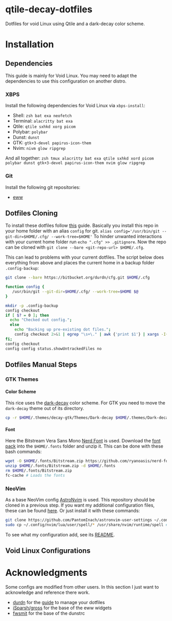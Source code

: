 # qtile-decay-dotfiles
Dotfiles for void Linux using Qtile and a dark-decay color scheme.

# Installation

## Dependencies
This guide is mainly for Void Linux.
You may need to adapt the dependencies to use this configuration on another distro.

### XBPS
Install the following dependencies for Void Linux via `xbps-install`:
* Shell: `zsh bat exa neofetch`
* Terminal: `alacritty bat exa`
* Qtile: `qtile sxhkd xorg picom`
* Polybar: `polybar`
* Dunst: `dunst`
* GTK: `gtk+3-devel papirus-icon-them`
* Nvim: `nivm glow ripgrep`

And all together:
`zsh tmux alacritty bat exa qtile sxhkd xord picom polybar dunst gtk+3-devel papirus-icon-them nvim glow ripgrep`

### Git
Install the following git repositories:
* [eww](https://github.com/elkowar/eww)


## Dotfiles Cloning
To install these dotfiles follow [this](https://www.atlassian.com/git/tutorials/dotfiles) guide. Basically you install this repo in your home folder with an alias `config` for git.
`alias config='/usr/bin/git --git-dir=$HOME/.cfg/ --work-tree=$HOME'`
To hinder unwanted interactions with your current home folder run `echo ".cfg" >> .gitignore`.
Now the repo can be cloned with `git clone --bare <git-repo-url> $HOME/.cfg`.

This can lead to problems with your current dotfiles. The script below does everything from above and places the current home in a backup folder `.config-backup`:
```bash
git clone --bare https://bitbucket.org/durdn/cfg.git $HOME/.cfg

function config {
   /usr/bin/git --git-dir=$HOME/.cfg/ --work-tree=$HOME $@
}

mkdir -p .config-backup
config checkout
if [ $? = 0 ]; then
  echo "Checked out config.";
  else
    echo "Backing up pre-existing dot files.";
    config checkout 2>&1 | egrep "\s+\." | awk {'print $1'} | xargs -I{} mv {} .config-backup/{}
fi;
config checkout
config config status.showUntrackedFiles no
```

## Dotfiles Manual Steps

### GTK Themes

#### Color Scheme
This rice uses the [dark-decay](https://github.com/decaycs) color scheme. For GTK you need to move the `dark-decay` theme out of its directory.
```bash
cp -r $HOME/.themes/decay-gtk/Themes/Dark-decay $HOME/.themes/Dark-decay
```

#### Font
Here the Bitstream Vera Sans Mono [Nerd Font](https://www.nerdfonts.com/) is used. Download the [font pack](https://github.com/ryanoasis/nerd-fonts/releases/download/v2.3.3/BitstreamVeraSansMono.zip) into the `$HOME/.fonts` folder and unzip it.
This can be done with these bash commands:
```bash
wget -O $HOME/.fonts/Bitstream.zip https://github.com/ryanoasis/nerd-fonts/releases/download/v2.3.3/BitstreamVeraSansMono.zip 
unzip $HOME/.fonts/Bitstream.zip -d $HOME/.fonts
rm $HOME/.fonts/Bitstream.zip
fc-cache # Loads the fonts
```

### NeoVim
As a base NeoVim config [AstroNvim](https://github.com/AstroNvim/AstroNvim) is used. This repository should be cloned in a previous step. If you want my additional configuration files, these can be found [here](https://github.com/PantomInach/astronvim-user-settings). Or just install it with these commands:
```bash
git clone https://github.com/PantomInach/astronvim-user-settings ~/.config/nvim/lua/user
sudo cp ~/.config/nvim/lua/user/spell/* /usr/share/nvim/runtime/spell # Install German spell files
```
To see what my configuration add, see its [README](https://github.com/PantomInach/astronvim-user-settings).


## Void Linux Configurations


# Acknowledgments
Some configs are modified from other users. In this section I just want to acknowledge and reference there work. 

* [durdn](https://www.twitter.com/durdn) for the [guide](https://www.atlassian.com/git/tutorials/dotfiles) to manage your dotfiles
* [iSparsh/gross](https://github.com/iSparsh/gross) for the base of the eww widgets
* [fwsmit](https://gist.github.com/fwSmit/9127d988b07bcec9d869f2c927d0f616) for the base of the dunstrc

